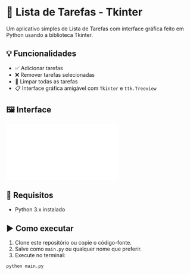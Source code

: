 # 📝 Lista de Tarefas - Tkinter

Um aplicativo simples de Lista de Tarefas com interface gráfica feito em Python usando a biblioteca Tkinter.

## 💡 Funcionalidades

- ✅ Adicionar tarefas
- ❌ Remover tarefas selecionadas
- 🧹 Limpar todas as tarefas
- 📋 Interface gráfica amigável com `Tkinter` e `ttk.Treeview`

## 🖼️ Interface

![Preview da interface - Lista de Tarefas](listatarefa.py) <!-- opcional se você quiser adicionar uma imagem -->

## 🚀 Requisitos

- Python 3.x instalado

## ▶️ Como executar

1. Clone este repositório ou copie o código-fonte.
2. Salve como `main.py` ou qualquer nome que preferir.
3. Execute no terminal:

```bash
python main.py
